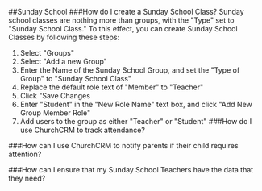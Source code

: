 ##Sunday School
###How do I create a Sunday School Class?
Sunday school classes are nothing more than groups, with the "Type" set to "Sunday School Class."  To this effect, you can create Sunday School Classes by following these steps:
1. Select "Groups"
2. Select "Add a new Group"
3. Enter the Name of the Sunday School Group, and set the "Type of Group" to "Sunday School Class"
4. Replace the default role text of "Member" to "Teacher"
5. Click "Save Changes
6. Enter "Student" in the "New Role Name" text box, and click "Add New Group Member Role"
7. Add users to the group as either "Teacher" or "Student"
###How do I use ChurchCRM to track attendance?

###How can I use ChurchCRM to notify parents if their child requires attention?

###How can I ensure that my Sunday School Teachers have the data that they need?